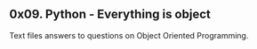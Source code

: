 ## 0x09. Python - Everything is object

Text files answers to questions on Object Oriented Programming.
